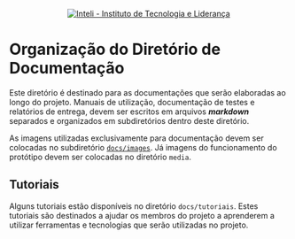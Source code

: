 <p align="center">
<a href= "https://www.inteli.edu.br/"><img src="https://www.inteli.edu.br/wp-content/uploads/2021/08/20172028/marca_1-2.png" alt="Inteli - Instituto de Tecnologia e Liderança" border="0"></a>
</p>

# Organização do Diretório de Documentação

Este diretório é destinado para as documentações que serão elaboradas ao longo do projeto. Manuais de utilização, documentação de testes e relatórios de entrega, devem ser escritos em arquivos ***markdown*** separados e organizados em subdiretórios dentro deste diretório.

As imagens utilizadas exclusivamente para documentação devem ser colocadas no subdiretório [`docs/images`](../img/). Já imagens do funcionamento do protótipo devem ser colocadas no diretório `media`.

## Tutoriais

Alguns tutoriais estão disponíveis no diretório `docs/tutoriais`. Estes tutoriais são destinados a ajudar os membros do projeto a aprenderem a utilizar ferramentas e tecnologias que serão utilizadas no projeto.




